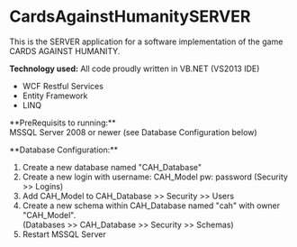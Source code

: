 CardsAgainstHumanitySERVER
==========================
This is the SERVER application for a software implementation of the game CARDS AGAINST HUMANITY.

**Technology used:**
All code proudly written in VB.NET (VS2013 IDE)
  <ul>
  	<li>WCF Restful Services</li>
  	<li>Entity Framework</li>
  	<li>LINQ</li>
  </ul>
  
<p>**PreRequisits to running:** <br/>
  MSSQL Server 2008 or newer (see Database Configuration below)
</p>
  

<p>**Database Configuration:**
<ol>
  <li>Create a new database named "CAH_Database"</li>
  <li>Create a new login with username: CAH_Model pw: password (Security >> Logins)</li>
  <li>Add CAH_Model to CAH_Database >> Security >> Users</li>
  <li>Create a new schema within CAH_Database named "cah" with owner "CAH_Model". <br/>
  	  (Databases >> CAH_Database >> Security >> Schemas)</li>
  <li>Restart MSSQL Server</li>
</ol>
</p>
  
  

  
